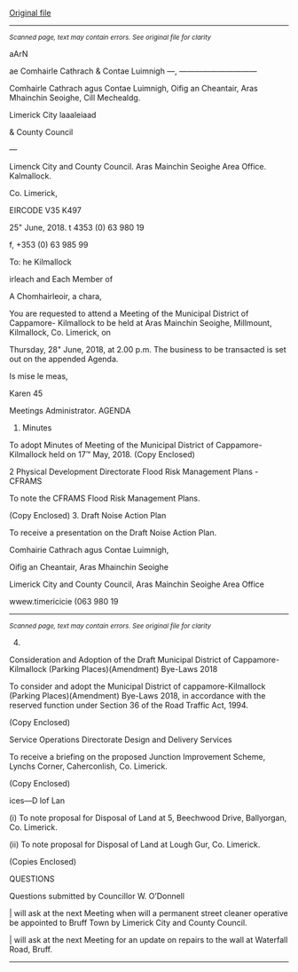 [Original file](https://www.limerick.ie/sites/default/files/media/documents/2018-06/00%20Agenda%2028th%20June%2C%202018.pdf)

---
*<small>Scanned page, text may contain errors. See original file for clarity</small>*  

aArN

ae Comhairle Cathrach
& Contae Luimnigh
—, ——————————

Comhairle Cathrach agus Contae Luimnigh,
Oifig an Cheantair, Aras Mhainchin Seoighe,
Cill Mechealdg.

Limerick City laaaleiaad

& County Council

—

Limenck City and County Council.
Aras Mainchin Seoighe Area Office.
Kalmallock.

Co. Limerick,

EIRCODE V35 K497

25" June, 2018. t 4353 (0) 63 980 19

f, +353 (0) 63 985 99

To: he
Kilmallock

irleach and Each Member of

A Chomhairleoir, a chara,

You are requested to attend a Meeting of the Municipal District of Cappamore-
Kilmallock to be held at Aras Mainchin Seoighe, Millmount, Kilmallock, Co. Limerick, on

Thursday, 28" June, 2018, at 2.00 p.m. The business to be transacted is set out on the
appended Agenda.

Is mise le meas,

Karen 45

Meetings Administrator.
AGENDA
1. Minutes

To adopt Minutes of Meeting of the Municipal District of Cappamore-Kilmallock
held on 17™ May, 2018.
(Copy Enclosed)

2 Physical Development Directorate
Flood Risk Management Plans - CFRAMS

To note the CFRAMS Flood Risk Management Plans.

(Copy Enclosed)
3. Draft Noise Action Plan

To receive a presentation on the Draft Noise Action Plan.

Comhairie Cathrach agus Contae Luimnigh,

Oifig an Cheantair, Aras Mhainchin Seoighe

Limerick City and County Council, Aras Mainchin Seoighe Area Office

wwew.timericicie
(063 980 19


---
*<small>Scanned page, text may contain errors. See original file for clarity</small>*  

4.

Consideration and Adoption of the Draft Municipal District of Cappamore-
Kilmallock (Parking Places)(Amendment) Bye-Laws 2018

To consider and adopt the Municipal District of cappamore-Kilmallock (Parking
Places)(Amendment) Bye-Laws 2018, in accordance with the reserved function
under Section 36 of the Road Traffic Act, 1994.

(Copy Enclosed)

Service Operations Directorate
Design and Delivery Services

To receive a briefing on the proposed Junction Improvement Scheme, Lynchs
Corner, Caherconlish, Co. Limerick.

(Copy Enclosed)

ices—D lof Lan

(i) To note proposal for Disposal of Land at 5, Beechwood Drive, Ballyorgan,
Co. Limerick.

(ii) To note proposal for Disposal of Land at Lough Gur, Co. Limerick.

(Copies Enclosed)

QUESTIONS

Questions submitted by Councillor W. O’Donnell

| will ask at the next Meeting when will a permanent street cleaner operative be
appointed to Bruff Town by Limerick City and County Council.

| will ask at the next Meeting for an update on repairs to the wall at Waterfall
Road, Bruff.


---
